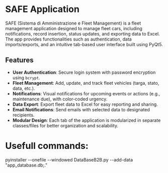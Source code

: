 # SAFE Application

SAFE (Sistema di Amministrazione e Fleet Management) is a fleet management application designed to manage fleet cars, including notifications, record insertion, status updates, and exporting data to Excel. The app provides functionalities such as authentication, data imports/exports, and an intuitive tab-based user interface built using PyQt5.

## Features
- **User Authentication**: Secure login system with password encryption using `bcrypt`.
- **Fleet Management**: Add, update, and track fleet vehicles (targa, stato, data, etc.).
- **Notifications**: Visual notifications for upcoming events or actions (e.g., maintenance due), with color-coded urgency.
- **Data Export**: Export fleet data to Excel for easy reporting and sharing.
- **Email Notifications**: Send emails with selected data to designated recipients.
- **Modular Design**: Each tab of the application is modularized in separate classes/files for better organization and scalability.



# Usefull commands:
pyinstaller --onefile --windowed DataBaseB2B.py --add-data "app_database.db;."